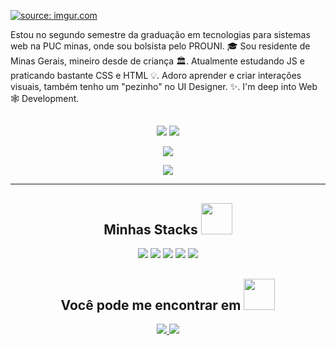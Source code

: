 <a href="https://imgur.com/l1swGBN"><img src="https://i.imgur.com/l1swGBN.jpg" title="source: imgur.com" /></a>



<p align="center">

  Estou no segundo semestre da graduação em tecnologias para sistemas web na PUC minas, onde sou bolsista pelo PROUNI. 🎓 Sou residente de Minas Gerais, mineiro desde de criança 🏛. Atualmente estudando JS e praticando bastante CSS e HTML 💡. Adoro aprender e criar interações visuais, também tenho um "pezinho" no UI Designer. ✨. I'm deep into Web 🕸️ Development.
</p>  


##


<p align = "center">
  <img  src = "https://github-readme-stats.vercel.app/api?username=Cristhyam-Augusto&show_icons=true&theme=radical&line_height=27">
  <img src = "https://github-readme-stats.vercel.app/api/top-langs/?username=Cristhyam-Augusto&hide=html,css,java,shaderlab,kotlin,hlsl&theme=radical">
</p>

<p align = "center">
 <img  src="https://github-readme-streak-stats.herokuapp.com/?user=Cristhyam-Augusto&show_icons=true&locale=en&layout=compact&theme=radical&line_height=0" />
</p> 

<p align = "center">
 <img src="https://activity-graph.herokuapp.com/graph?username=Cristhyam-Augusto&theme=redical">
</p> 
<hr>


<h2 align="center">Minhas Stacks <img src="https://github.com/ritik307/ritik307/blob/main/images/laptop.gif" width="50"></h2>

<p align="center">
<img src="https://img.shields.io/badge/-HTML5-E34F26?style=flat-square&logo=html5&logoColor=white"/>
<img src="https://img.shields.io/badge/-CSS3-1572B6?style=flat-square&logo=css3"/>
<img src="https://img.shields.io/badge/-JavaScript-black?style=flat-square&logo=javascript"/>
<img src="https://img.shields.io/badge/-Git-black?style=flat-square&logo=git"/>
<img src="https://img.shields.io/badge/-GitHub-black?style=flat-square&logo=github"/>
</p>

 
<h2 align="center">Você pode me encontrar em <img src="https://media0.giphy.com/media/jqNPzdTTxQfOgOqpO4/source.gif" width="50"></h2>

<p align="center">
<a href="mailto: cristhyanmoc@gmail.com">
 <img src="https://img.shields.io/badge/-Cristhyam-c14438?style=flat-square&logo=Gmail&logoColor=white&link=mailto:cristhyanmoc@gmail.com"/>
</a>
<a href="https://www.linkedin.com/in/cristhyam-augusto-75677a232/">
 <img src="https://img.shields.io/badge/-Cristhyam-blue?style=flat-square&logo=Linkedin&logoColor=white&link=https://www.linkedin.com/in/ritik-rawal-698a18142/"/>
</a>
</p>
 

</div>

